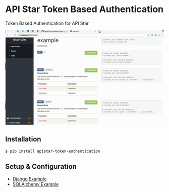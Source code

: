 # API Star Token Based Authentication

Token Based Authentication for API Star

![](docs.gif)

## Installation

```
$ pip install apistar-token-authentication
```

## Setup & Configuration

- [Django Example](examples/django)
- [SQLAlchemy Example](examples/sqlalchemy)
